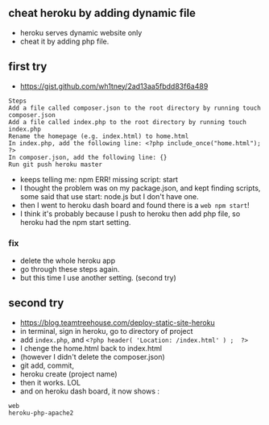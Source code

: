 ## cheat heroku by adding dynamic file

- heroku serves dynamic website only
- cheat it by adding php file.


## first try
- https://gist.github.com/wh1tney/2ad13aa5fbdd83f6a489
```
Steps
Add a file called composer.json to the root directory by running touch composer.json
Add a file called index.php to the root directory by running touch index.php
Rename the homepage (e.g. index.html) to home.html
In index.php, add the following line: <?php include_once("home.html"); ?>
In composer.json, add the following line: {}
Run git push heroku master
```
- keeps telling me: npm ERR! missing script: start
- I thought the problem was on my package.json, and kept finding scripts, some said that use start: node.js but I don't have one.
- then I went to heroku dash board and found there is a ```web npm start```!
- I think it's probably because I push to heroku then add php file, so heroku had the npm start setting.

### fix
- delete the whole heroku app
- go through these steps again.
- but this time I use another setting. (second try)


## second try
- https://blog.teamtreehouse.com/deploy-static-site-heroku
- in terminal, sign in heroku, go to directory of project
- add ```index.php```, and ```<?php header( 'Location: /index.html' ) ;  ?>```
- I chenge the home.html back to index.html 
- (however I didn't delete the composer.json)
- git add, commit, 
- heroku create (project name)
- then it works. LOL
- and on heroku dash board, it now shows :
```
web
heroku-php-apache2
```



